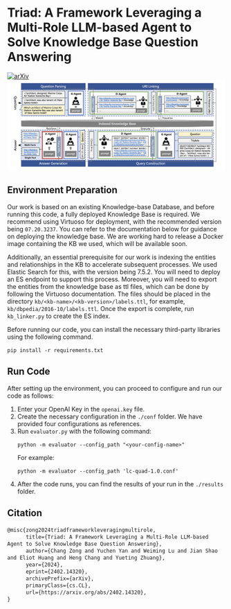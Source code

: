 # Triad: A Framework Leveraging a Multi-Role LLM-based Agent to Solve Knowledge Base Question Answering

[![arXiv](https://img.shields.io/badge/arXiv-2402.14320-b31b1b.svg)](https://arxiv.org/abs/2402.14320)
![image](assets/framework.png)


## Environment Preparation
Our work is based on an existing Knowledge-base Database, and before running this code, a fully deployed Knowledge Base is required. We recommend using Virtuoso for deployment, with the recommended version being `07.20.3237`. You can refer to the documentation below for guidance on deploying the knowledge base. We are working hard to release a Docker image containing the KB we used, which will be available soon.

Additionally, an essential prerequisite for our work is indexing the entities and relationships in the KB to accelerate subsequent processes. We used Elastic Search for this, with the version being 7.5.2. You will need to deploy an ES endpoint to support this process. Moreover, you will need to export the entities from the knowledge base as ttl files, which can be done by following the Virtuoso documentation. The files should be placed in the directory `kb/<kb-name>/<kb-version>/labels.ttl`, for example, `kb/dbpedia/2016-10/labels.ttl`. Once the export is complete, run `kb_linker.py` to create the ES index.

Before running our code, you can install the necessary third-party libraries using the following command.
```shell
pip install -r requirements.txt
```

## Run Code
After setting up the environment, you can proceed to configure and run our code as follows:
1. Enter your OpenAI Key in the `openai.key` file.
2. Create the necessary configuration in the `./conf` folder. We have provided four configurations as references.
3. Run `evaluator.py` with the following command:
   ```shell
   python -m evaluator --config_path "<your-config-name>"
   ```
   For example:
   ```shell
   python -m evaluator --config_path 'lc-quad-1.0.conf'
   ```
4. After the code runs, you can find the results of your run in the `./results` folder.

## Citation
```
@misc{zong2024triadframeworkleveragingmultirole,
      title={Triad: A Framework Leveraging a Multi-Role LLM-based Agent to Solve Knowledge Base Question Answering}, 
      author={Chang Zong and Yuchen Yan and Weiming Lu and Jian Shao and Eliot Huang and Heng Chang and Yueting Zhuang},
      year={2024},
      eprint={2402.14320},
      archivePrefix={arXiv},
      primaryClass={cs.CL},
      url={https://arxiv.org/abs/2402.14320}, 
}
```
